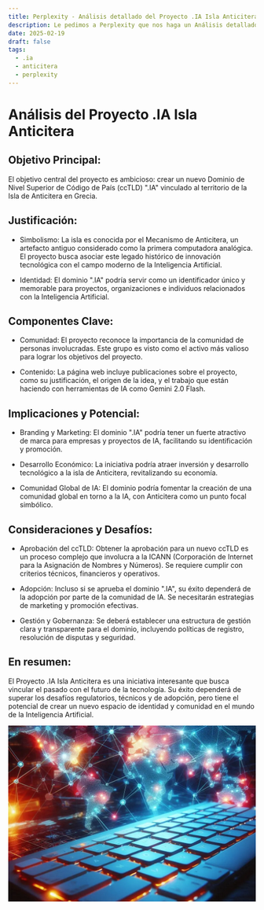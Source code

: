 ```yaml
---
title: Perplexity - Análisis detallado del Proyecto .IA Isla Anticitera.
description: Le pedimos a Perplexity que nos haga un Análisis detallado del Proyecto .IA Isla Anticitera.
date: 2025-02-19
draft: false
tags:
  - .ia
  - anticitera
  - perplexity
---
```


# Análisis del Proyecto .IA Isla Anticitera

## Objetivo Principal:

El objetivo central del proyecto es ambicioso: crear un nuevo Dominio de Nivel Superior de Código de País (ccTLD) ".IA" vinculado al territorio de la Isla de Anticitera en Grecia.

## Justificación:

-   Simbolismo: La isla es conocida por el Mecanismo de Anticitera, un artefacto antiguo considerado como la primera computadora analógica. El proyecto busca asociar este legado histórico de innovación tecnológica con el campo moderno de la Inteligencia Artificial.

-   Identidad: El dominio ".IA" podría servir como un identificador único y memorable para proyectos, organizaciones e individuos relacionados con la Inteligencia Artificial.

## Componentes Clave:

-   Comunidad: El proyecto reconoce la importancia de la comunidad de personas involucradas. Este grupo es visto como el activo más valioso para lograr los objetivos del proyecto.

-   Contenido: La página web incluye publicaciones sobre el proyecto, como su justificación, el origen de la idea, y el trabajo que están haciendo con herramientas de IA como Gemini 2.0 Flash.

## Implicaciones y Potencial:

-   Branding y Marketing: El dominio ".IA" podría tener un fuerte atractivo de marca para empresas y proyectos de IA, facilitando su identificación y promoción.

-   Desarrollo Económico: La iniciativa podría atraer inversión y desarrollo tecnológico a la isla de Anticitera, revitalizando su economía.

-   Comunidad Global de IA: El dominio podría fomentar la creación de una comunidad global en torno a la IA, con Anticitera como un punto focal simbólico.

## Consideraciones y Desafíos:

-   Aprobación del ccTLD: Obtener la aprobación para un nuevo ccTLD es un proceso complejo que involucra a la ICANN (Corporación de Internet para la Asignación de Nombres y Números). Se requiere cumplir con criterios técnicos, financieros y operativos.

-   Adopción: Incluso si se aprueba el dominio ".IA", su éxito dependerá de la adopción por parte de la comunidad de IA. Se necesitarán estrategias de marketing y promoción efectivas.

-   Gestión y Gobernanza: Se deberá establecer una estructura de gestión clara y transparente para el dominio, incluyendo políticas de registro, resolución de disputas y seguridad.

## En resumen:

El Proyecto .IA Isla Anticitera es una iniciativa interesante que busca vincular el pasado con el futuro de la tecnología. Su éxito dependerá de superar los desafíos regulatorios, técnicos y de adopción, pero tiene el potencial de crear un nuevo espacio de identidad y comunidad en el mundo de la Inteligencia Artificial.

![IA Anticitera](/img/TecladoyPaises.webp)